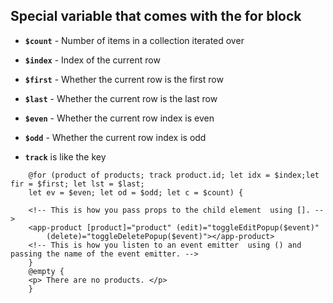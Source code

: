 ## Special variable that comes with the for block

- **`$count`** - Number of items in a collection iterated over
- **`$index`** - Index of the current row
- **`$first`** - Whether the current row is the first row
- **`$last`** - Whether the current row is the last row
- **`$even`** - Whether the current row index is even
- **`$odd`** - Whether the current row index is odd

- **`track`** is like the key

```
    @for (product of products; track product.id; let idx = $index;let fir = $first; let lst = $last;
    let ev = $even; let od = $odd; let c = $count) {

    <!-- This is how you pass props to the child element  using []. -->
    <app-product [product]="product" (edit)="toggleEditPopup($event)"
        (delete)="toggleDeletePopup($event)"></app-product>
    <!-- This is how you listen to an event emitter  using () and passing the name of the event emitter. -->
    }
    @empty {
    <p> There are no products. </p>
    }
```
